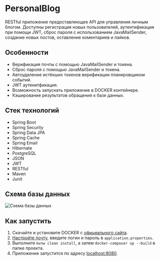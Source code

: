 # PersonalBlog
RESTful приложение предоставляющее API для управления личным блогом. Доступны регистрация новых пользователей, аутентификация при помощи JWT, сброс пароля с использованием JavaMailSender, создание новых постов, оставление коментариев и лайков.
## Особенности
- Верификация почты с помощью JavaMailSender и токена.
- Сброс пароля с помощью JavaMailSender и токена.
- Автоудаление истёкших токенов верификации планировщиком событий.
- JWT аутенитфикация.
- Возможность запускать приложение в DOCKER контейнере.
- Кэширование результатов обращения к базе данных.
## Стек технологий
- Spring Boot
- Spring Security
- Spring Data JPA
- Spring Cache
- Spring Email
- Hibernate
- PostgreSQL
- JSON
- JWT
- RESTful
- Maven
- Junit
## Схема базы данных
![Схема базы данных]()
## Как запустить
1. Скачайте и установите DOCKER с [официального сайта](https://www.docker.com).
2. [Настройте почту](https://yandex.ru/support/mail/mail-clients/others.html), введите логин и пароль в `application.properties`.
3. Выполните `mvnw clean install`, а затем `docker-composer up --build` в папке проекта.
4. Приложение запустится по адресу [localhost:8080](http://localhost:8080).
